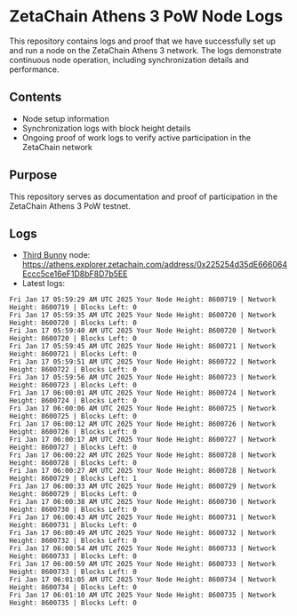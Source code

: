 # ZetaChain Athens 3 PoW Node Logs
This repository contains logs and proof that we have successfully set up and run a node on the ZetaChain Athens 3 network. The logs demonstrate continuous node operation, including synchronization details and performance.

## Contents
- Node setup information
- Synchronization logs with block height details
- Ongoing proof of work logs to verify active participation in the ZetaChain network

## Purpose
This repository serves as documentation and proof of participation in the ZetaChain Athens 3 PoW testnet.

## Logs

- [Third Bunny](https://thirdbunny.xyz/) node: https://athens.explorer.zetachain.com/address/0x225254d35dE666064Eccc5ce16eF1D8bF8D7b5EE
- Latest logs:
```
Fri Jan 17 05:59:29 AM UTC 2025 Your Node Height: 8600719 | Network Height: 8600719 | Blocks Left: 0
Fri Jan 17 05:59:35 AM UTC 2025 Your Node Height: 8600720 | Network Height: 8600720 | Blocks Left: 0
Fri Jan 17 05:59:40 AM UTC 2025 Your Node Height: 8600720 | Network Height: 8600720 | Blocks Left: 0
Fri Jan 17 05:59:45 AM UTC 2025 Your Node Height: 8600721 | Network Height: 8600721 | Blocks Left: 0
Fri Jan 17 05:59:51 AM UTC 2025 Your Node Height: 8600722 | Network Height: 8600722 | Blocks Left: 0
Fri Jan 17 05:59:56 AM UTC 2025 Your Node Height: 8600723 | Network Height: 8600723 | Blocks Left: 0
Fri Jan 17 06:00:01 AM UTC 2025 Your Node Height: 8600724 | Network Height: 8600724 | Blocks Left: 0
Fri Jan 17 06:00:06 AM UTC 2025 Your Node Height: 8600725 | Network Height: 8600725 | Blocks Left: 0
Fri Jan 17 06:00:12 AM UTC 2025 Your Node Height: 8600726 | Network Height: 8600726 | Blocks Left: 0
Fri Jan 17 06:00:17 AM UTC 2025 Your Node Height: 8600727 | Network Height: 8600727 | Blocks Left: 0
Fri Jan 17 06:00:22 AM UTC 2025 Your Node Height: 8600728 | Network Height: 8600728 | Blocks Left: 0
Fri Jan 17 06:00:27 AM UTC 2025 Your Node Height: 8600728 | Network Height: 8600729 | Blocks Left: 1
Fri Jan 17 06:00:33 AM UTC 2025 Your Node Height: 8600729 | Network Height: 8600729 | Blocks Left: 0
Fri Jan 17 06:00:38 AM UTC 2025 Your Node Height: 8600730 | Network Height: 8600730 | Blocks Left: 0
Fri Jan 17 06:00:43 AM UTC 2025 Your Node Height: 8600731 | Network Height: 8600731 | Blocks Left: 0
Fri Jan 17 06:00:49 AM UTC 2025 Your Node Height: 8600732 | Network Height: 8600732 | Blocks Left: 0
Fri Jan 17 06:00:54 AM UTC 2025 Your Node Height: 8600733 | Network Height: 8600733 | Blocks Left: 0
Fri Jan 17 06:00:59 AM UTC 2025 Your Node Height: 8600733 | Network Height: 8600733 | Blocks Left: 0
Fri Jan 17 06:01:05 AM UTC 2025 Your Node Height: 8600734 | Network Height: 8600734 | Blocks Left: 0
Fri Jan 17 06:01:10 AM UTC 2025 Your Node Height: 8600735 | Network Height: 8600735 | Blocks Left: 0
```
